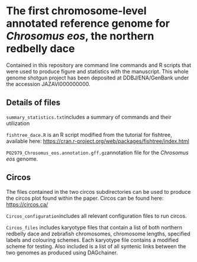 ﻿# The first chromosome-level annotated reference genome for _Chrosomus eos_, the northern redbelly dace

Contained in this repository are command line commands and R scripts that were used to produce figure and statistics with the manuscript. This whole genome shotgun project has been deposited at DDBJ/ENA/GenBank under the accession JAZAVI000000000.

## Details of files

`summary_statistics.txt`includes a summary of commands and their utilization

`fishtree_dace.R` is an R script modified from the tutorial for fishtree, available here: https://cran.r-project.org/web/packages/fishtree/index.html

`PO2979_Chrosomus_eos.annotation.gff.gz`annotation file for the *Chrosomus eos* genome.

## Circos

The files contained in the two circos subdirectories can be used to produce the circos plot found within the paper. Circos can be found here: https://circos.ca/

`Circos_configuration`includes all relevant configuration files to run circos.

`Circos_files` includes karyotype files that contain a list of both northern redbelly dace and zebrafish chromosomes, chromosome lengths, specified labels and colouring schemes. Each karyotype file contains a modified scheme for testing. Also included is a list of all syntenic links between the two genomes as produced using DAGchainer.

